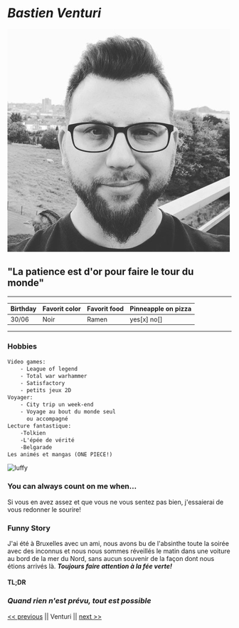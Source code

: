 # *Bastien Venturi*


![Photo pro](https://github.com/bastien-venturi/markdown-challenge/blob/main/Bastien%20Pro.jpg)

## "La patience est d'or pour faire le tour du monde"
---

| Birthday | Favorit color | Favorit food | Pinneapple on pizza |
| --- | --- | --- | --- |
| 30/06 | Noir | Ramen | yes[x] no[] |

---
### Hobbies

    Video games:
        - League of legend
        - Total war warhammer
        - Satisfactory
        - petits jeux 2D
    Voyager:
        - City trip un week-end
        - Voyage au bout du monde seul 
          ou accompagné
    Lecture fantastique:
        -Tolkien
        -L'épée de vérité
        -Belgarade
    Les animés et mangas (ONE PIECE!)

![luffy](https://media.tenor.com/6ZhzHHYyNxoAAAAC/luffy.gif)
### You can always count on me when...

Si vous en avez assez et que vous ne vous sentez pas bien, j'essaierai de vous redonner le sourire!

### Funny Story

J'ai été à Bruxelles avec un ami, nous avons bu de l'absinthe toute la soirée avec des inconnus et nous nous sommes réveillés le matin dans une voiture au bord de la mer du Nord, sans aucun souvenir de la façon dont nous étions arrivés là.
***Toujours faire attention à la fée verte!***

#### TL;DR
### ***Quand rien n'est prévu, tout est possible***

[<< previous](https://github.com/v-alex-dev/personalIntro) || Venturi || [next >>](https://github.com/Taweria/markdown-challenge)


